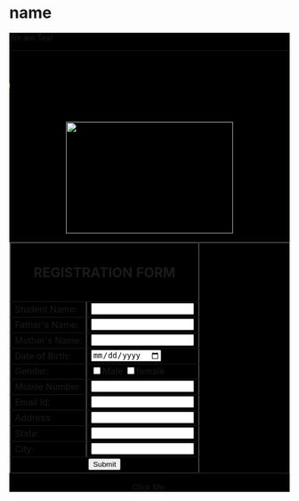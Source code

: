 # name

<!doctype html>
<html> 
 <head></head> 
</head>
<div style="background-color: black">
<p style="color: white(0, 128, 128);"> We are Teal </p>
   <hr> 
   <marquee width="80%" direction="right" height="100px"> 
    <h1 style="color:yellow"> "WELCOME TO THE BEST AMUSEMENT PARK IN 2022" </h1> 
   </marquee> </font>
  <center>
   <font color="white"> 
    <center> 
     <a href="jhoan marupok">
<p> <img src="new ferriswheel.jpg" width="300" height="200"></p>
</a>
    </center><font color="white"> 
     <center> 
      <table border="1"> 
       <form></form> 
       <tbody> 
        <tr> 
         <th colspan="2"><h2>REGISTRATION FORM</h2><h2></h2></th> 
        </tr> 
        <tr> 
         <td> Student Name:</td> 
         <td><input type="text"></td> 
        </tr> 
        <tr> 
         <td> Father's Name:</td> 
         <td><input type="text"></td> 
        </tr> 
        <tr> 
         <td> Mother's Name:</td> 
         <td><input type="text"></td> 
        </tr> 
        <tr> 
         <td>Date of Birth:</td> 
         <td><input type="date" id="birthday" name="Birthday"></td> 
        </tr> 
        <tr> 
         <td> Gender:</td> 
         <td><input type="checkbox">Male <input type="checkbox">female</td> 
        </tr> 
        <tr> 
         <td> Mobile Number:</td> 
         <td><input type="text"></td> 
        </tr> 
        <tr> 
         <td> Email Id:</td> 
         <td><input type="text"></td> 
        </tr> 
        <tr> 
         <td> Address:</td> 
         <td><input type="text"></td> 
        </tr> 
        <tr> 
         <td> State:</td> 
         <td><input type="text"></td> 
        </tr> 
        <tr> 
         <td> City:</td> 
         <td><input type="text"></td> 
        </tr> 
        <tr> 
         <td colspan="2" align="center"> <input type="submit" value="Submit"> </td> 
        </tr> 
       </tbody> 
      </table> 
     </center> </font> </font> 
  </center><font color="white"> </font> 
  <p></p> 
  <center> <a href="mailto:joandacuno8@gmail.com">Click Me:</a> 
  </center> 
 </body>
</html>
